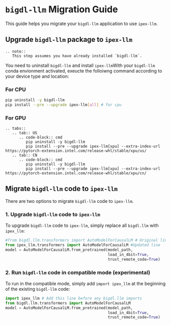 # `bigdl-llm` Migration Guide

This guide helps you migrate your `bigdl-llm` application to use `ipex-llm`.

## Upgrade `bigdl-llm` package to `ipex-llm`

```eval_rst
.. note::
   This step assumes you have already installed `bigdl-llm`.
```
You need to uninstall `bigdl-llm` and install `ipex-llm`With your `bigdl-llm` conda envionment activated, exeucte the folloiwng command according to your device type and location: 

### For CPU

```bash
pip uninstall -y bigdl-llm
pip install --pre --upgrade ipex-llm[all] # for cpu
```

### For GPU
```eval_rst
.. tabs::
   .. tab:: US
      .. code-block:: cmd
         pip uninstall -y bigdl-llm
         pip install --pre --upgrade ipex-llm[xpu] --extra-index-url https://pytorch-extension.intel.com/release-whl/stable/xpu/us/
   .. tab:: CN
      .. code-block:: cmd
         pip uninstall -y bigdl-llm
         pip install --pre --upgrade ipex-llm[xpu] --extra-index-url https://pytorch-extension.intel.com/release-whl/stable/xpu/cn/
```


## Migrate `bigdl-llm` code to `ipex-llm`
There are two options to migrate `bigdl-llm` code to `ipex-llm`.

### 1. Upgrade `bigdl-llm` code to `ipex-llm`
To upgrade `bigdl-llm` code to `ipex-llm`, simply replace all `bigdl.llm` with `ipex_llm`:

```python
#from bigdl.llm.transformers import AutoModelForCausalLM # Original line
from ipex_llm.transformers import AutoModelForCausalLM #Updated line
model = AutoModelForCausalLM.from_pretrained(model_path,
                                             load_in_4bit=True,
                                             trust_remote_code=True)
```

### 2. Run `bigdl-llm` code in compatible mode (experimental)
To run in the compatible mode, simply add `import ipex_llm` at the beginning of the existing `bigdl-llm` code:

```python
import ipex_llm # Add this line before any bigdl.llm imports
from bigdl.llm.transformers import AutoModelForCausalLM
model = AutoModelForCausalLM.from_pretrained(model_path,
                                             load_in_4bit=True,
                                             trust_remote_code=True)
```

